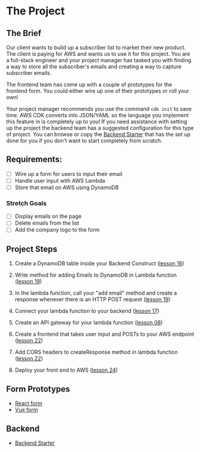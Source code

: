 # The Project

## The Brief

Our client wants to build up a subscriber list to market their new product. The client is paying for AWS and wants us to use it for this project. You are a full-stack engineer and your project manager has tasked you with finding a way to store all the subscriber's emails and creating a way to capture subscriber emails.

The frontend team has come up with a couple of prototypes for the frontend form. You could either wire up one of their prototypes or roll your own!

Your project manager recommends you use the command `cdk init` to save time. AWS CDK converts into JSON/YAML so the language you implement this feature in is completely up to you! If you need assistance with setting up the project the backend team has a suggested configuration for this type of project. You can browse or copy the [Backend Starter](https://github.com/Creeland/AWS-CDK-Backend-Starter) that has the set up done for you if you don't want to start completely from scratch.

## Requirements:

- [ ] Wire up a form for users to input their email
- [ ] Handle user input with AWS Lambda
- [ ] Store that email on AWS using DynamoDB

### Stretch Goals

- [ ] Display emails on the page
- [ ] Delete emails from the list
- [ ] Add the company logo to the form

## Project Steps

1. Create a DynamoDB table inside your Backend Construct ([lesson 16](https://github.com/tfc-projects/build-an-app-with-the-AWS-cloud-development-kit-notes/blob/master/16-create-a-dynamo-db-table-with-aws-cdk.md))

2. Write method for adding Emails to DynamoDB in Lambda function ([lesson 19](https://github.com/tfc-projects/build-an-app-with-the-AWS-cloud-development-kit-notes/blob/master/19-adding-data-to-a-dynamo-db-table-with-put-operation.md))

3. In the lambda function, call your "add email" method and create a response whenever there is an HTTP POST request ([lesson 19](https://github.com/tfc-projects/build-an-app-with-the-AWS-cloud-development-kit-notes/blob/master/19-adding-data-to-a-dynamo-db-table-with-put-operation.md))

4. Connect your lambda function to your backend ([lesson 17](https://github.com/tfc-projects/build-an-app-with-the-AWS-cloud-development-kit-notes/blob/master/17-get-all-items-from-a-dynamo-db-table-deployed-with-cdk-using-document-client-api.md))

5. Create an API gateway for your lambda function ([lesson 08](https://github.com/tfc-projects/build-an-app-with-the-AWS-cloud-development-kit-notes/blob/master/08-attach-an-api-gateway-to-a-lambda-function-deployed-with-aws-cdk.md))

6. Create a frontend that takes user input and POSTs to your AWS endpoint ([lesson 22](https://github.com/tfc-projects/build-an-app-with-the-AWS-cloud-development-kit-notes/blob/master/22-connect-react-app-to-a-serverless-backend-deployed-with-cdk-and-fix-cors-issues.md))

7. Add CORS headers to createResponse method in lambda function ([lesson 22](https://github.com/tfc-projects/build-an-app-with-the-AWS-cloud-development-kit-notes/blob/master/22-connect-react-app-to-a-serverless-backend-deployed-with-cdk-and-fix-cors-issues.md))

8. Deploy your front end to AWS ([lesson 24](https://github.com/tfc-projects/build-an-app-with-the-AWS-cloud-development-kit-notes/blob/master/24-deploy-a-static-website-to-s3-with-aws-cdk.md))

## Form Prototypes

- [React form](https://github.com/zacjones93/AWS-CDK-React-Frontend/tree/master)
- [Vue form](https://github.com/Creeland/AWS-CDK-Vue-Frontend)

## Backend

- [Backend Starter](https://github.com/Creeland/AWS-CDK-Backend-Starter)
